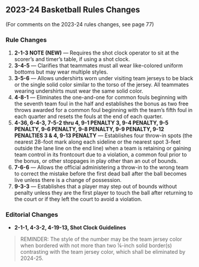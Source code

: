 <!-- Section: 2023-24 Basketball Rules Changes -->

## 2023-24 Basketball Rules Changes

(For comments on the 2023-24 rules changes, see page 77)

### Rule Changes

1. **2-1-3 NOTE (NEW)** — Requires the shot clock operator to sit at the scorer’s and timer’s table, if using a shot clock.
2. **3-4-5** — Clarifies that teammates must all wear like-colored uniform bottoms but may wear multiple styles.
3. **3-5-6** — Allows undershirts worn under visiting team jerseys to be black or the single solid color similar to the torso of the jersey. All teammates wearing undershirts must wear the same solid color.
4. **4-8-1** — Eliminates the one-and-one for common fouls beginning with the seventh team foul in the half and establishes the bonus as two free throws awarded for a common foul beginning with the team’s fifth foul in each quarter and resets the fouls at the end of each quarter.
5. **4-36, 6-4-3, 7-5-2 thru 4, 9-1 PENALTY 3, 9-4 PENALTY, 9-5 PENALTY, 9-6 PENALTY, 9-8 PENALTY, 9-9 PENALTY, 9-12 PENALTIES 3 & 4, 9-13 PENALTY** — Establishes four throw-in spots (the nearest 28-foot mark along each sideline or the nearest spot 3-feet outside the lane line on the end line) when a team is retaining or gaining team control in its frontcourt due to a violation, a common foul prior to the bonus, or other stoppages in play other than an out of bounds.
6. **7-6-6** — Allows the official administering a throw-in to the wrong team to correct the mistake before the first dead ball after the ball becomes live unless there is a change of possession.
7. **9-3-3** — Establishes that a player may step out of bounds without penalty unless they are the first player to touch the ball after returning to the court or if they left the court to avoid a violation.

### Editorial Changes

- **2-1-1, 4-3-2, 4-19-13, Shot Clock Guidelines**

> REMINDER: The style of the number may be the team jersey color when bordered with not more than two ¼-inch solid border(s) contrasting with the team jersey color, which shall be eliminated by 2024-25.
